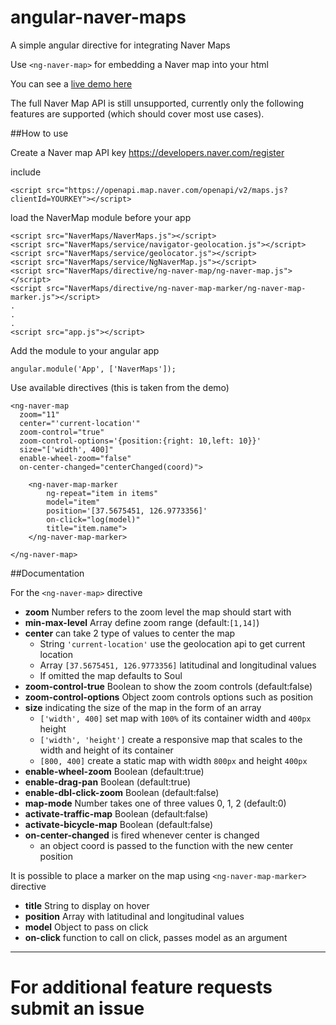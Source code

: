 # angular-naver-maps

A simple angular directive for integrating Naver Maps

Use `<ng-naver-map>` for embedding a Naver map into your html

You can see a [live demo here](https://dreidev.github.io/angular-naver-maps)

The full Naver Map API is still unsupported, currently only the following features are supported (which should cover most use cases).

##How to use

Create a Naver map API key https://developers.naver.com/register

include 

```
<script src="https://openapi.map.naver.com/openapi/v2/maps.js?clientId=YOURKEY"></script>
```

load the NaverMap module before your app

```
<script src="NaverMaps/NaverMaps.js"></script>
<script src="NaverMaps/service/navigator-geolocation.js"></script>
<script src="NaverMaps/service/geolocator.js"></script>
<script src="NaverMaps/service/NgNaverMap.js"></script>
<script src="NaverMaps/directive/ng-naver-map/ng-naver-map.js"></script>
<script src="NaverMaps/directive/ng-naver-map-marker/ng-naver-map-marker.js"></script>
.
.
.
<script src="app.js"></script>
```

Add the module to your angular app

```
angular.module('App', ['NaverMaps']);
```

Use available directives (this is taken from the demo)

```
<ng-naver-map
  zoom="11"
  center="'current-location'"
  zoom-control="true"
  zoom-control-options='{position:{right: 10,left: 10}}'
  size="['width', 400]"
  enable-wheel-zoom="false"
  on-center-changed="centerChanged(coord)">
  
    <ng-naver-map-marker
        ng-repeat="item in items"
        model="item"
        position='[37.5675451, 126.9773356]'
        on-click="log(model)"
        title="item.name">
    </ng-naver-map-marker>
    
</ng-naver-map>
```

##Documentation

For the `<ng-naver-map>` directive

- **zoom** Number refers to the zoom level the map should start with
- **min-max-level** Array define zoom range (default:`[1,14]`)
- **center** can take 2 type of values to center the map
  + String `'current-location'` use the geolocation api to get current location
  + Array `[37.5675451, 126.9773356]` latitudinal and longitudinal values
  + If omitted the map defaults to Soul
- **zoom-control-true** Boolean to show the zoom controls (default:false)
- **zoom-control-options** Object zoom controls options such as position
- **size** indicating the size of the map in the form of an array
  + `['width', 400]` set map with `100%` of its container width and `400px` height
  + `['width', 'height']` create a responsive map that scales to the width and height of its container
  + `[800, 400]` create a static map with width `800px` and height `400px`
- **enable-wheel-zoom** Boolean (default:true)
- **enable-drag-pan** Boolean (default:true)
- **enable-dbl-click-zoom** Boolean (default:false)
- **map-mode** Number takes one of three values 0, 1, 2 (default:0)
- **activate-traffic-map** Boolean (default:false)
- **activate-bicycle-map** Boolean (default:false)
- **on-center-changed** is fired whenever center is changed
  + an object coord is passed to the function with the new center position


It is possible to place a marker on the map using `<ng-naver-map-marker>` directive

- **title** String to display on hover
- **position** Array with latitudinal and longitudinal values
- **model** Object to pass on click
- **on-click** function to call on click, passes model as an argument

---

# For additional feature requests submit an issue



